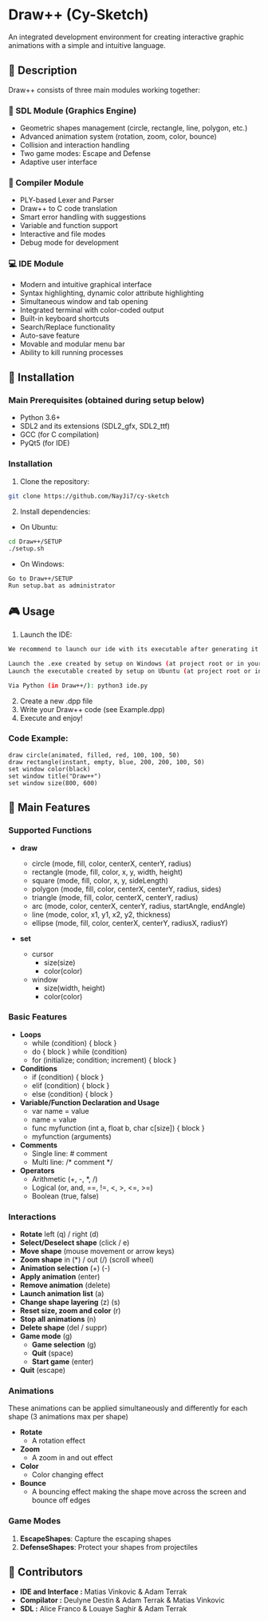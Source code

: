 # Draw++ (Cy-Sketch)

An integrated development environment for creating interactive graphic animations with a simple and intuitive language.

## 📝 Description

Draw++ consists of three main modules working together:

### 🎨 SDL Module (Graphics Engine)

- Geometric shapes management (circle, rectangle, line, polygon, etc.)
- Advanced animation system (rotation, zoom, color, bounce)
- Collision and interaction handling
- Two game modes: Escape and Defense
- Adaptive user interface

### 🔧 Compiler Module

- PLY-based Lexer and Parser
- Draw++ to C code translation
- Smart error handling with suggestions
- Variable and function support
- Interactive and file modes
- Debug mode for development

### 💻 IDE Module

- Modern and intuitive graphical interface
- Syntax highlighting, dynamic color attribute highlighting
- Simultaneous window and tab opening
- Integrated terminal with color-coded output
- Built-in keyboard shortcuts
- Search/Replace functionality
- Auto-save feature
- Movable and modular menu bar
- Ability to kill running processes

## 🚀 Installation

### Main Prerequisites (obtained during setup below)

- Python 3.6+
- SDL2 and its extensions (SDL2_gfx, SDL2_ttf)
- GCC (for C compilation)
- PyQt5 (for IDE)

### Installation

1. Clone the repository:

```bash
git clone https://github.com/NayJi7/cy-sketch
```

2. Install dependencies:

- On Ubuntu:

```bash
cd Draw++/SETUP
./setup.sh
```

- On Windows:

```
Go to Draw++/SETUP
Run setup.bat as administrator
```

## 🎮 Usage

1. Launch the IDE:

```bash
We recommend to launch our ide with its executable after generating it with setup.sh/bat (you can also browse it in your apps)

Launch the .exe created by setup on Windows (at project root or in your applications)
Launch the executable created by setup on Ubuntu (at project root or in your applications)

Via Python (in Draw++/): python3 ide.py
```

2. Create a new .dpp file
3. Write your Draw++ code (see Example.dpp)
4. Execute and enjoy!

### Code Example:

```
draw circle(animated, filled, red, 100, 100, 50)
draw rectangle(instant, empty, blue, 200, 200, 100, 50)
set window color(black)
set window title("Draw++")
set window size(800, 600)
```

## 🎯 Main Features

### Supported Functions

- **draw**

  - circle (mode, fill, color, centerX, centerY, radius)
  - rectangle (mode, fill, color, x, y, width, height)
  - square (mode, fill, color, x, y, sideLength)
  - polygon (mode, fill, color, centerX, centerY, radius, sides)
  - triangle (mode, fill, color, centerX, centerY, radius)
  - arc (mode, color, centerX, centerY, radius, startAngle, endAngle)
  - line (mode, color, x1, y1, x2, y2, thickness)
  - ellipse (mode, fill, color, centerX, centerY, radiusX, radiusY)
- **set**

  - cursor
    - size(size)
    - color(color)
  - window
    - size(width, height)
    - color(color)

### Basic Features

* **Loops**
  * while (condition) { block }
  * do { block } while (condition)
  * for (initialize; condition; increment) { block }
* **Conditions**
  * if (condition) { block }
  * elif (condition) { block }
  * else (condition) { block }
* **Variable/Function Declaration and Usage**
  * var name = value
  * name = value
  * func myfunction (int a, float b, char c[size]) { block }
  * myfunction (arguments)
* **Comments**
  * Single line: # comment
  * Multi line: /* comment */
* **Operators**
  * Arithmetic (+, -, *, /)
  * Logical (or, and, ==, !=, <, >, <=, >=)
  * Boolean (true, false)

### Interactions

- **Rotate** left (q) / right (d)
- **Select/Deselect shape** (click / e)
- **Move shape** (mouse movement or arrow keys)
- **Zoom shape** in (*) / out (/) (scroll wheel)
- **Animation selection** (+) (-)
- **Apply animation** (enter)
- **Remove animation** (delete)
- **Launch animation** **list** (a)
- **Change shape layering** (z) (s)
- **Reset size, zoom and color** (r)
- **Stop all animations** (n)
- **Delete shape** (del / suppr)
- **Game mode** (g)
  - **Game selection** (g)
  - **Quit** (space)
  - **Start game** (enter)
- **Quit** (escape)

### Animations

These animations can be applied simultaneously and differently for each shape (3 animations max per shape)

* **Rotate**
  * A rotation effect
* **Zoom**
  * A zoom in and out effect
* **Color**
  * Color changing effect
* **Bounce**
  * A bouncing effect making the shape move across the screen and bounce off edges

### Game Modes

1. **EscapeShapes**: Capture the escaping shapes
2. **DefenseShapes**: Protect your shapes from projectiles

## 👥 Contributors

- **IDE and Interface :** Matias Vinkovic & Adam Terrak
- **Compilator :** Deulyne Destin & Adam Terrak & Matias Vinkovic
- **SDL :** Alice Franco & Louaye Saghir & Adam Terrak
